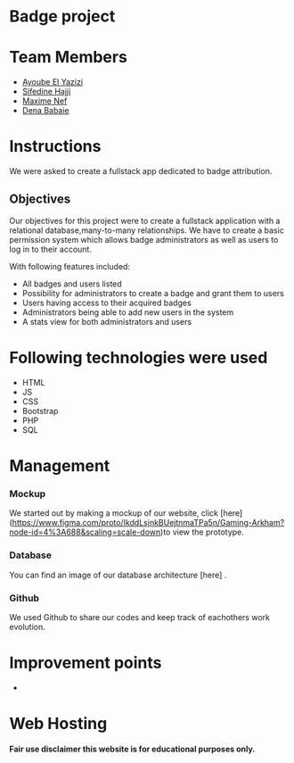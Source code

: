 # Badge project

# Team Members

- [Ayoube El Yazizi](https://github.com/ayoubelyazizi)
- [Sifedine Hajji](https://github.com/Sifedine-Hajji)
- [Maxime Nef](https://github.com/MaximeNef)
- [Dena Babaie](https://github.com/denababaie)

# Instructions

We were asked to create a fullstack app dedicated to badge attribution.

## Objectives

Our objectives for this project were to create a fullstack application with a relational database,many-to-many relationships.
We have to create a basic permission system which allows badge administrators as well as users to log in to their account.

With following features included:

- All badges and users listed
- Possibility for administrators to create a badge and grant them to users
- Users having access to their acquired badges
- Administrators being able to add new users in the system
- A stats view for both administrators and users

# Following technologies were used

* HTML
* JS
* CSS
* Bootstrap
* PHP
* SQL

# Management

### Mockup
We started out by making a mockup of our website, click [here] (https://www.figma.com/proto/IkddLsjnkBUejtnmaTPa5n/Gaming-Arkham?node-id=4%3A688&scaling=scale-down)to view the prototype.

### Database
You can find an image of our database architecture [here] .


### Github

We used Github to share our codes and keep track of eachothers work evolution.


# Improvement points


* 


# Web Hosting

#### Fair use disclaimer this website is for educational purposes only.
